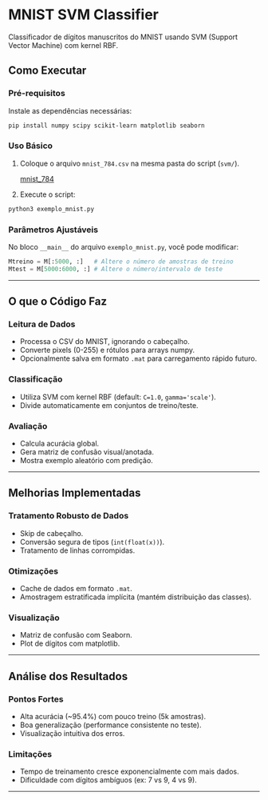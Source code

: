 
# MNIST SVM Classifier

Classificador de dígitos manuscritos do MNIST usando SVM (Support Vector Machine) com kernel RBF.

## Como Executar

### Pré-requisitos

Instale as dependências necessárias:

```bash
pip install numpy scipy scikit-learn matplotlib seaborn
```

### Uso Básico

1. Coloque o arquivo `mnist_784.csv` na mesma pasta do script (`svm/`).

   [mnist_784](https://api.openml.org/d/554)

3. Execute o script:

```bash
python3 exemplo_mnist.py
```

### Parâmetros Ajustáveis

No bloco `__main__` do arquivo `exemplo_mnist.py`, você pode modificar:

```python
Mtreino = M[:5000, :]   # Altere o número de amostras de treino
Mtest = M[5000:6000, :] # Altere o número/intervalo de teste
```

---

## O que o Código Faz

### Leitura de Dados
- Processa o CSV do MNIST, ignorando o cabeçalho.
- Converte pixels (0-255) e rótulos para arrays numpy.
- Opcionalmente salva em formato `.mat` para carregamento rápido futuro.

### Classificação
- Utiliza SVM com kernel RBF (default: `C=1.0`, `gamma='scale'`).
- Divide automaticamente em conjuntos de treino/teste.

### Avaliação
- Calcula acurácia global.
- Gera matriz de confusão visual/anotada.
- Mostra exemplo aleatório com predição.

---

## Melhorias Implementadas

### Tratamento Robusto de Dados
- Skip de cabeçalho.
- Conversão segura de tipos (`int(float(x))`).
- Tratamento de linhas corrompidas.

### Otimizações
- Cache de dados em formato `.mat`.
- Amostragem estratificada implícita (mantém distribuição das classes).

### Visualização
- Matriz de confusão com Seaborn.
- Plot de dígitos com matplotlib.

---

## Análise dos Resultados

### Pontos Fortes
- Alta acurácia (~95.4%) com pouco treino (5k amostras).
- Boa generalização (performance consistente no teste).
- Visualização intuitiva dos erros.

### Limitações
- Tempo de treinamento cresce exponencialmente com mais dados.
- Dificuldade com dígitos ambíguos (ex: 7 vs 9, 4 vs 9).


---

